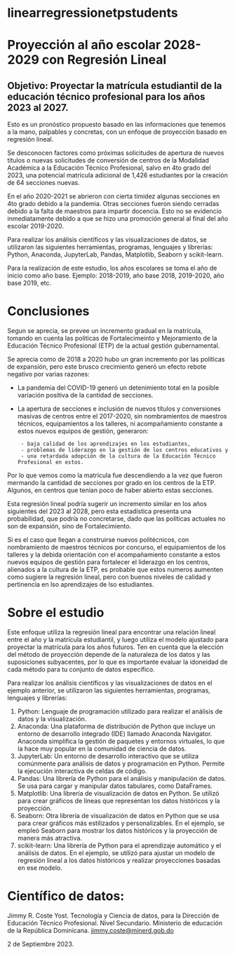 # linearregressionetpstudents
 # **Proyección al año escolar 2028-2029 con Regresión Lineal**   
 ## Objetivo: Proyectar la  matrícula estudiantil de la educación técnico profesional para los años 2023 al 2027.

Esto es un pronóstico propuesto basado en las informaciones que tenemos a la mano, palpables y concretas, con un enfoque de proyección basado en regresión lineal.

Se desconocen factores como próximas solicitudes de apertura de nuevos títulos o nuevas solicitudes de conversión de centros de la Modalidad Académica a la Educación Técnico Profesional, salvo en 4to grado del 2023, una potencial matrícula adicional de 1,426 estudiantes por la creación de 64 secciones nuevas.

En el año 2020-2021 se abrieron con cierta timidez algunas secciones en 4to grado debido a la pandemia. Otras secciones fueron siendo cerradas debido a la falta de maestros para impartir docencia. Esto no se evidencio inmediatamente debido a que se hizo una promoción general al final del año escolar 2019-2020.

Para realizar los análisis científicos y las visualizaciones de datos, se utilizaron las siguientes herramientas, programas, lenguajes y librerías: Python, Anaconda, JupyterLab, Pandas, Matplotlib, Seaborn y scikit-learn.

Para la realización de este estudio, los años escolares se toma el año de inicio como año base. Ejemplo: 2018-2019, año base 2018, 2019-2020, año base 2019, etc.

# Conclusiones

Segun se aprecia, se prevee un incremento gradual en la matrícula, tomando en cuenta las politicas de Fortalecimeinto y Mejoramiento de la Educación Técnico Profesional (ETP) de la actual gestión gubernamental.

Se aprecia como de 2018 a 2020 hubo un gran incremento por las políticas de expansión, pero este brusco crecimiento generó un efecto rebote negativo por varias razones:

- La pandemia del COVID-19 generó un detenimiento total en la posible variación positiva de la cantidad de secciones.
- La apertura de secciones e inclusión de nuevos títulos y conversiones masivas de centros entre el 2017-2020, sin nombramientos de maestros técnicos, equipamientos a los talleres, ni acompañamiento constante a estos nuevos equipos de gestión, generaron:

       - baja calidad de los aprendizajes en los estudiantes, 
       - problemas de liderazgo en la gestión de los centros educativos y 
       - una retardada adopción de la cultura de la Educación Técnico Profesional en estos.

Por lo que vemos como la matrícula fue descendiendo a la vez que fueron mermando la cantidad de secciones por grado en los centros de la ETP. Algunos, en centros que tenían poco de haber abierto estas secciones.

Esta regresión lineal podría sugerir un incremento similar en los años siguientes del 2023 al 2028, pero esta estadística presenta una probabilidad, que podría no concretarse, dado que las politicas actuales no son de expansión, sino de Fortalecimiento. 

Si es el caso que llegan a construirse nuevos politécnicos, con nombramiento de maestros técnicos por concurso, el equipamientos de los talleres y la debida orientación con el acompañamiento constante a estos nuevos equipos de gestión para fortalecer el liderazgo en los centros, alienados a la cultura de la ETP, es probable que estos numeros aumenten como sugiere la regresión lineal, pero con buenos niveles de calidad y pertinencia en lso aprendizajes de lso estudiantes.

# Sobre el estudio
Este enfoque utiliza la regresión lineal para encontrar una relación lineal entre el año y la matrícula estudiantil, y luego utiliza el modelo ajustado para proyectar la matrícula para los años futuros. Ten en cuenta que la elección del método de proyección depende de la naturaleza de los datos y las suposiciones subyacentes, por lo que es importante evaluar la idoneidad de cada método para tu conjunto de datos específico.

Para realizar los análisis científicos y las visualizaciones de datos en el ejemplo anterior, se utilizaron las siguientes herramientas, programas, lenguajes y librerías:

1. Python: Lenguaje de programación utilizado para realizar el análisis de datos y la visualización.
2. Anaconda: Una plataforma de distribución de Python que incluye un entorno de desarrollo integrado (IDE) llamado Anaconda Navigator. Anaconda simplifica la gestión de paquetes y entornos virtuales, lo que la hace muy popular en la comunidad de ciencia de datos.
3. JupyterLab: Un entorno de desarrollo interactivo que se utiliza comúnmente para análisis de datos y programación en Python. Permite la ejecución interactiva de celdas de código.
4. Pandas: Una librería de Python para el análisis y manipulación de datos. Se usa para cargar y manipular datos tabulares, como DataFrames.
5. Matplotlib: Una librería de visualización de datos en Python. Se utilizó para crear gráficos de líneas que representan los datos históricos y la proyección.
6. Seaborn: Otra librería de visualización de datos en Python que se usa para crear gráficos más estilizados y personalizables. En el ejemplo, se empleó Seaborn para mostrar los datos históricos y la proyección de manera más atractiva.
7. scikit-learn: Una librería de Python para el aprendizaje automático y el análisis de datos. En el ejemplo, se utilizó para ajustar un modelo de regresión lineal a los datos históricos y realizar proyecciones basadas en ese modelo.


# Científico de datos:
Jimmy R. Coste Yost. 
Tecnología y Ciencia de datos, para la Dirección de Educación Técnico Profesional. 
Nivel Secundario. 
Ministerio de educación de la República Dominicana.
jimmy.coste@minerd.gob.do

2 de Septiembre 2023.
